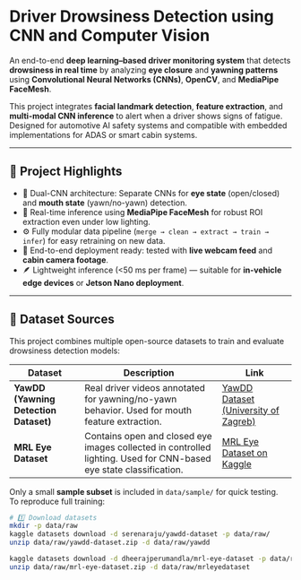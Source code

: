 # Driver Drowsiness Detection using CNN and Computer Vision

An end-to-end **deep learning–based driver monitoring system** that detects **drowsiness in real time** by analyzing **eye closure** and **yawning patterns** using **Convolutional Neural Networks (CNNs)**, **OpenCV**, and **MediaPipe FaceMesh**.  

This project integrates **facial landmark detection**, **feature extraction**, and **multi-modal CNN inference** to alert when a driver shows signs of fatigue.  
Designed for automotive AI safety systems and compatible with embedded implementations for ADAS or smart cabin systems.

---

## 🧩 Project Highlights
- 🧠 Dual-CNN architecture: Separate CNNs for **eye state** (open/closed) and **mouth state** (yawn/no-yawn) detection.  
- 📸 Real-time inference using **MediaPipe FaceMesh** for robust ROI extraction even under low lighting.  
- ⚙️ Fully modular data pipeline (`merge → clean → extract → train → infer`) for easy retraining on new data.  
- 🚀 End-to-end deployment ready: tested with **live webcam feed** and **cabin camera footage**.  
- 🪶 Lightweight inference (<50 ms per frame) — suitable for **in-vehicle edge devices** or **Jetson Nano deployment**.

---


## 🧠 Dataset Sources

This project combines multiple open-source datasets to train and evaluate drowsiness detection models:

| Dataset | Description | Link |
|----------|--------------|------|
| **YawDD (Yawning Detection Dataset)** | Real driver videos annotated for yawning/no-yawn behavior. Used for mouth feature extraction. | [YawDD Dataset (University of Zagreb)](https://www.kaggle.com/datasets/serenaraju/yawdd-dataset) |
| **MRL Eye Dataset** | Contains open and closed eye images collected in controlled lighting. Used for CNN-based eye state classification. | [MRL Eye Dataset on Kaggle](https://www.kaggle.com/datasets/dheerajperumandla/mrl-eye-dataset) |

Only a small **sample subset** is included in `data/sample/` for quick testing.  
To reproduce full training:

```bash
# 1️⃣ Download datasets
mkdir -p data/raw
kaggle datasets download -d serenaraju/yawdd-dataset -p data/raw/
unzip data/raw/yawdd-dataset.zip -d data/raw/yawdd

kaggle datasets download -d dheerajperumandla/mrl-eye-dataset -p data/raw/
unzip data/raw/mrl-eye-dataset.zip -d data/raw/mrleyedataset


